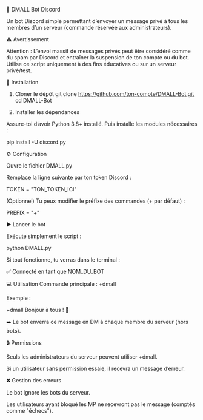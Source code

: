 📩 DMALL Bot Discord

Un bot Discord simple permettant d’envoyer un message privé à tous les membres d’un serveur (commande réservée aux administrateurs).

⚠️ Avertissement

Attention : L’envoi massif de messages privés peut être considéré comme du spam par Discord et entraîner la suspension de ton compte ou du bot.
Utilise ce script uniquement à des fins éducatives ou sur un serveur privé/test.

🚀 Installation
1. Cloner le dépôt
git clone https://github.com/ton-compte/DMALL-Bot.git
cd DMALL-Bot

2. Installer les dépendances

Assure-toi d’avoir Python 3.8+ installé.
Puis installe les modules nécessaires :

pip install -U discord.py

⚙️ Configuration

Ouvre le fichier DMALL.py

Remplace la ligne suivante par ton token Discord :

TOKEN = "TON_TOKEN_ICI"


(Optionnel) Tu peux modifier le préfixe des commandes (+ par défaut) :

PREFIX = "+"

▶️ Lancer le bot

Exécute simplement le script :

python DMALL.py


Si tout fonctionne, tu verras dans le terminal :

✅ Connecté en tant que NOM_DU_BOT

💻 Utilisation
Commande principale :
+dmall <message>


Exemple :

+dmall Bonjour à tous ! 🎉


➡️ Le bot enverra ce message en DM à chaque membre du serveur (hors bots).

🔒 Permissions

Seuls les administrateurs du serveur peuvent utiliser +dmall.

Si un utilisateur sans permission essaie, il recevra un message d’erreur.

❌ Gestion des erreurs

Le bot ignore les bots du serveur.

Les utilisateurs ayant bloqué les MP ne recevront pas le message (comptés comme "échecs").
